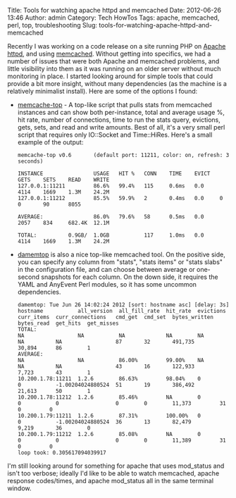Title: Tools for watching apache httpd and memcached
Date: 2012-06-26 13:46
Author: admin
Category: Tech HowTos
Tags: apache, memcached, perl, top, troubleshooting
Slug: tools-for-watching-apache-httpd-and-memcached

Recently I was working on a code release on a site running PHP on
[Apache httpd](http://httpd.apache.org/), and using
[memcached](http://memcached.org/). Without getting into specifics, we
had a number of issues that were both Apache and memcached problems, and
little visibility into them as it was running on an older server without
much monitoring in place. I started looking around for simple tools that
could provide a bit more insight, without many dependencies (as the
machine is a relatively minimalist install). Here are some of the
options I found:

-   [memcache-top](http://code.google.com/p/memcache-top/) - A top-like
    script that pulls stats from memcached instances and can show both
    per-instance, total and average usage %, hit rate, number of
    connections, time to run the stats query, evictions, gets, sets, and
    read and write amounts. Best of all, it's a very small perl script
    that requires only IO::Socket and Time::HiRes. Here's a small
    example of the output:

        memcache-top v0.6       (default port: 11211, color: on, refresh: 3 seconds)

        INSTANCE                USAGE   HIT %   CONN    TIME    EVICT   GETS    SETS    READ    WRITE
        127.0.0.1:11211         86.6%   99.4%   115     0.6ms   0.0     4114    1669    1.3M    24.2M
        127.0.0.1:11212         85.5%   59.9%   2       0.4ms   0.0     0       0       90      8055

        AVERAGE:                86.0%   79.6%   58      0.5ms   0.0     2057    834     682.4K  12.1M

        TOTAL:          0.9GB/  1.0GB           117     1.0ms   0.0     4114    1669    1.3M    24.2M

-   [damemtop](https://github.com/dormando/damemtop) is also a nice
    top-like memcached tool. On the positive side, you can specify any
    column from "stats", "stats items" or "stats slabs" in the
    configuration file, and can choose between average or one-second
    snapshots for each column. On the down side, it requires the YAML
    and AnyEvent Perl modules, so it has some uncommon dependencies.

        damemtop: Tue Jun 26 14:02:24 2012 [sort: hostname asc] [delay: 3s]
        hostname           all_version  all_fill_rate  hit_rate  evictions  curr_items  curr_connections   cmd_get  cmd_set  bytes_written  bytes_read  get_hits  get_misses  
        TOTAL:             
        NA                 NA           NA             NA        NA         NA          NA                 87       32       491,735        30,894      86        1           
        AVERAGE:           
        NA                 NA           86.00%         99.00%    NA         NA          NA                 43       16       122,933        7,723       43        1           
        10.200.1.78:11211  1.2.6        86.63%         98.04%    0          0           -1.00204024880524  51       19       386,492        21,613      50        1           
        10.200.1.78:11212  1.2.6        85.46%         NA        0          0           0                  0        0        11,373         31          0         0           
        10.200.1.79:11211  1.2.6        87.31%         100.00%   0          0           -1.00204024880524  36       13       82,479         9,219       36        0           
        10.200.1.79:11212  1.2.6        85.08%         NA        0          0           0                  0        0        11,389         31          0         0           
        loop took: 0.305617094039917

I'm still looking around for something for apache that uses mod\_status
and isn't too verbose; ideally I'd like to be able to watch memcached,
apache response codes/times, and apache mod\_status all in the same
terminal window.
